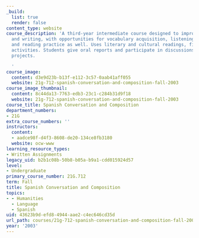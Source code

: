 ```yaml
---
_build:
  list: true
  render: false
content_type: website
course_description: 'A third-year intermediate course designed to improve speaking
  and writing, with opportunities for vocabulary acquisition, listening comprehension
  and reading practice as well. Uses literary and cultural readings, films, and group
  activities. Students give oral reports and participate in discussions and group
  projects.

  '
course_image:
  content: d3e9d23b-b13f-e112-3c57-0aab41aff055
  website: 21g-712-spanish-conversation-and-composition-fall-2003
course_image_thumbnail:
  content: 8c44da13-7763-edb3-23c1-c284b31d9f18
  website: 21g-712-spanish-conversation-and-composition-fall-2003
course_title: Spanish Conversation and Composition
department_numbers:
- 21G
extra_course_numbers: ''
instructors:
  content:
  - aadce98f-d4f3-8608-de20-134ce8fb3180
  website: ocw-www
learning_resource_types:
- Written Assignments
legacy_uid: b2b1c08b-50b8-b05a-b9a1-cdd015924d57
level:
- Undergraduate
primary_course_number: 21G.712
term: Fall
title: Spanish Conversation and Composition
topics:
- - Humanities
  - Language
  - Spanish
uid: 43623b9d-efd8-4944-aae2-c4ec646cd35d
url_path: courses/21g-712-spanish-conversation-and-composition-fall-2003
year: '2003'
---
```

